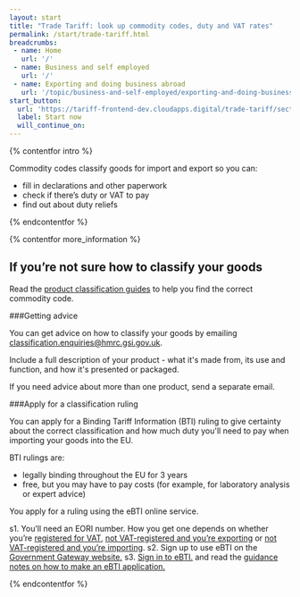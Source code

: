 ```yaml
---
layout: start
title: "Trade Tariff: look up commodity codes, duty and VAT rates"
permalink: /start/trade-tariff.html
breadcrumbs:
 - name: Home
   url: '/'
 - name: Business and self employed
   url: '/'
 - name: Exporting and doing business abroad
   url: '/topic/business-and-self-employed/exporting-and-doing-business-abroad.html'
start_button:
  url: 'https://tariff-frontend-dev.cloudapps.digital/trade-tariff/sections'
  label: Start now
  will_continue_on: 
---
```

{% contentfor intro %}

Commodity codes classify goods for import and export so you can:

* fill in declarations and other paperwork
* check if there’s duty or VAT to pay
* find out about duty reliefs

{% endcontentfor %}

{% contentfor more_information %}

## If you’re not sure how to classify your goods

Read the [product classification guides](https://www.gov.uk/government/collections/classification-of-goods) to help you find the correct commodity code.

###Getting advice

You can get advice on how to classify your goods by emailing <classification.enquiries@hmrc.gsi.gov.uk>.

Include a full description of your product - what it's made from, its use and function, and how it's presented or packaged.

If you need advice about more than one product, send a separate email.

###Apply for a classification ruling

You can apply for a Binding Tariff Information (BTI) ruling to give certainty about the correct classification and how much duty you'll need to pay when importing your goods into the EU.

BTI rulings are:

- legally binding throughout the EU for 3 years
- free, but you may have to pay costs (for example, for laboratory analysis or expert advice)

You apply for a ruling using the eBTI online service.

s1. You’ll need an EORI number. How you get one depends on whether you’re [registered for VAT](https://online.hmrc.gov.uk/shortforms/form/EORIVAT), [not VAT-registered and you’re exporting](https://online.hmrc.gov.uk/shortforms/form/EORINonVATExport) or [not VAT-registered and you’re importing](https://online.hmrc.gov.uk/shortforms/form/EORINonVATImport).
s2. Sign up to use eBTI on the [Government Gateway website.](http://www.gateway.gov.uk/)
s3. [Sign in to eBTI.](https://secure.hmce.gov.uk/ecom/login/index.html) and read the [guidance notes on how to make an eBTI application.](https://www.gov.uk/guidance/binding-tariff-information-rulings)

{% endcontentfor %}
